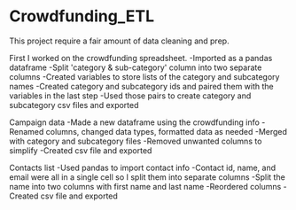 # Crowdfunding_ETL

This project require a fair amount of data cleaning and prep.

First I worked on the crowdfunding spreadsheet.
-Imported as a pandas dataframe
-Split 'category & sub-category' column into two separate columns
-Created variables to store lists of the category and subcategory names
-Created category and subcategory ids and paired them with the variables in the last step
-Used those pairs to create category and subcategory csv files and exported

Campaign data
-Made a new dataframe using the crowdfunding info
-Renamed columns, changed data types, formatted data as needed
-Merged with category and subcategory files
-Removed unwanted columns to simplify
-Created csv file and exported

Contacts list
-Used pandas to import contact info
-Contact id, name, and email were all in a single cell so I split them into separate columns
-Split the name into two columns with first name and last name
-Reordered columns
-Created csv file and exported

